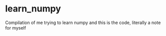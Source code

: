 # learn_numpy
Compilation of me trying to learn numpy and this is the code, literally a note for myself
